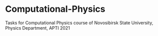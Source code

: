 # Computational-Physics
Tasks for Computational Physics course of Novosibirsk State University, Physics Department, APTI 2021
